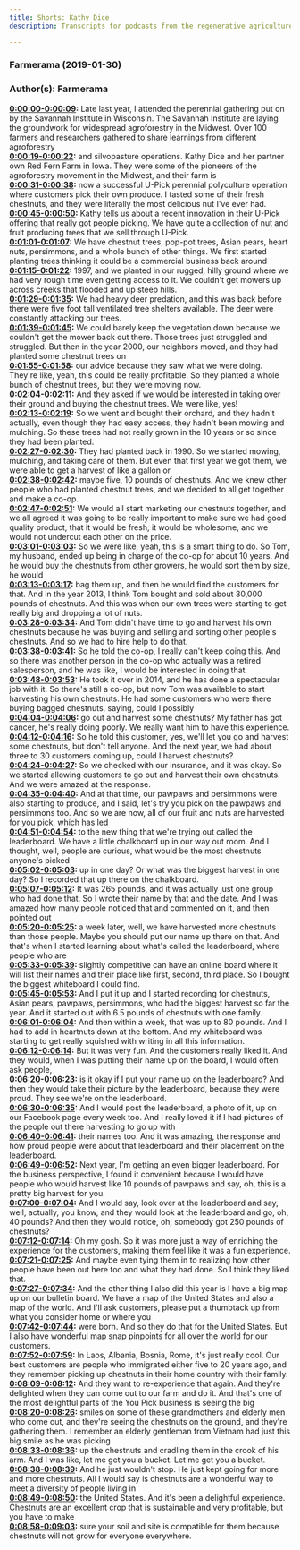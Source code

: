 ```yaml
---
title: Shorts: Kathy Dice
description: Transcripts for podcasts from the regenerative agriculture space. Search and find episodes and timestamps.

---
```


### Farmerama  (2019-01-30)  
### Author(s): Farmerama  

**[0:00:00-0:00:09](https://soundcloud.com/farmerama-radio/shorts-cathy-dice#t=0:00:00):**  Late last year, I attended the perennial gathering put on by the Savannah Institute in Wisconsin.  The Savannah Institute are laying the groundwork for widespread agroforestry in the Midwest.  Over 100 farmers and researchers gathered to share learnings from different agroforestry  
**[0:00:19-0:00:22](https://soundcloud.com/farmerama-radio/shorts-cathy-dice#t=0:00:19):**  and silvopasture operations.  Kathy Dice and her partner own Red Fern Farm in Iowa.  They were some of the pioneers of the agroforestry movement in the Midwest, and their farm is  
**[0:00:31-0:00:38](https://soundcloud.com/farmerama-radio/shorts-cathy-dice#t=0:00:31):**  now a successful U-Pick perennial polyculture operation where customers pick their own produce.  I tasted some of their fresh chestnuts, and they were literally the most delicious nut  I've ever had.  
**[0:00:45-0:00:50](https://soundcloud.com/farmerama-radio/shorts-cathy-dice#t=0:00:45):**  Kathy tells us about a recent innovation in their U-Pick offering that really got people  picking.  We have quite a collection of nut and fruit producing trees that we sell through U-Pick.  
**[0:01:01-0:01:07](https://soundcloud.com/farmerama-radio/shorts-cathy-dice#t=0:01:01):**  We have chestnut trees, pop-pot trees, Asian pears, heart nuts, persimmons, and a whole  bunch of other things.  We first started planting trees thinking it could be a commercial business back around  
**[0:01:15-0:01:22](https://soundcloud.com/farmerama-radio/shorts-cathy-dice#t=0:01:15):**  1997, and we planted in our rugged, hilly ground where we had very rough time even getting  access to it.  We couldn't get mowers up across creeks that flooded and up steep hills.  
**[0:01:29-0:01:35](https://soundcloud.com/farmerama-radio/shorts-cathy-dice#t=0:01:29):**  We had heavy deer predation, and this was back before there were five foot tall ventilated  tree shelters available.  The deer were constantly attacking our trees.  
**[0:01:39-0:01:45](https://soundcloud.com/farmerama-radio/shorts-cathy-dice#t=0:01:39):**  We could barely keep the vegetation down because we couldn't get the mower back out there.  Those trees just struggled and struggled.  But then in the year 2000, our neighbors moved, and they had planted some chestnut trees on  
**[0:01:55-0:01:58](https://soundcloud.com/farmerama-radio/shorts-cathy-dice#t=0:01:55):**  our advice because they saw what we were doing.  They're like, yeah, this could be really profitable.  So they planted a whole bunch of chestnut trees, but they were moving now.  
**[0:02:04-0:02:11](https://soundcloud.com/farmerama-radio/shorts-cathy-dice#t=0:02:04):**  And they asked if we would be interested in taking over their ground and buying the chestnut  trees.  We were like, yes!  
**[0:02:13-0:02:19](https://soundcloud.com/farmerama-radio/shorts-cathy-dice#t=0:02:13):**  So we went and bought their orchard, and they hadn't actually, even though they had easy  access, they hadn't been mowing and mulching.  So these trees had not really grown in the 10 years or so since they had been planted.  
**[0:02:27-0:02:30](https://soundcloud.com/farmerama-radio/shorts-cathy-dice#t=0:02:27):**  They had planted back in 1990.  So we started mowing, mulching, and taking care of them.  But even that first year we got them, we were able to get a harvest of like a gallon or  
**[0:02:38-0:02:42](https://soundcloud.com/farmerama-radio/shorts-cathy-dice#t=0:02:38):**  maybe five, 10 pounds of chestnuts.  And we knew other people who had planted chestnut trees, and we decided to all get together  and make a co-op.  
**[0:02:47-0:02:51](https://soundcloud.com/farmerama-radio/shorts-cathy-dice#t=0:02:47):**  We would all start marketing our chestnuts together, and we all agreed it was going to  be really important to make sure we had good quality product, that it would be fresh, it  would be wholesome, and we would not undercut each other on the price.  
**[0:03:01-0:03:03](https://soundcloud.com/farmerama-radio/shorts-cathy-dice#t=0:03:01):**  So we were like, yeah, this is a smart thing to do.  So Tom, my husband, ended up being in charge of the co-op for about 10 years.  And he would buy the chestnuts from other growers, he would sort them by size, he would  
**[0:03:13-0:03:17](https://soundcloud.com/farmerama-radio/shorts-cathy-dice#t=0:03:13):**  bag them up, and then he would find the customers for that.  And in the year 2013, I think Tom bought and sold about 30,000 pounds of chestnuts.  And this was when our own trees were starting to get really big and dropping a lot of nuts.  
**[0:03:28-0:03:34](https://soundcloud.com/farmerama-radio/shorts-cathy-dice#t=0:03:28):**  And Tom didn't have time to go and harvest his own chestnuts because he was buying and  selling and sorting other people's chestnuts.  And so we had to hire help to do that.  
**[0:03:38-0:03:41](https://soundcloud.com/farmerama-radio/shorts-cathy-dice#t=0:03:38):**  So he told the co-op, I really can't keep doing this.  And so there was another person in the co-op who actually was a retired salesperson, and  he was like, I would be interested in doing that.  
**[0:03:48-0:03:53](https://soundcloud.com/farmerama-radio/shorts-cathy-dice#t=0:03:48):**  He took it over in 2014, and he has done a spectacular job with it.  So there's still a co-op, but now Tom was available to start harvesting his own chestnuts.  He had some customers who were there buying bagged chestnuts, saying, could I possibly  
**[0:04:04-0:04:06](https://soundcloud.com/farmerama-radio/shorts-cathy-dice#t=0:04:04):**  go out and harvest some chestnuts?  My father has got cancer, he's really doing poorly.  We really want him to have this experience.  
**[0:04:12-0:04:16](https://soundcloud.com/farmerama-radio/shorts-cathy-dice#t=0:04:12):**  So he told this customer, yes, we'll let you go and harvest some chestnuts, but don't  tell anyone.  And the next year, we had about three to 30 customers coming up, could I harvest chestnuts?  
**[0:04:24-0:04:27](https://soundcloud.com/farmerama-radio/shorts-cathy-dice#t=0:04:24):**  So we checked with our insurance, and it was okay.  So we started allowing customers to go out and harvest their own chestnuts.  And we were amazed at the response.  
**[0:04:35-0:04:40](https://soundcloud.com/farmerama-radio/shorts-cathy-dice#t=0:04:35):**  And at that time, our pawpaws and persimmons were also starting to produce, and I said,  let's try you pick on the pawpaws and persimmons too.  And so we are now, all of our fruit and nuts are harvested for you pick, which has led  
**[0:04:51-0:04:54](https://soundcloud.com/farmerama-radio/shorts-cathy-dice#t=0:04:51):**  to the new thing that we're trying out called the leaderboard.  We have a little chalkboard up in our way out room.  And I thought, well, people are curious, what would be the most chestnuts anyone's picked  
**[0:05:02-0:05:03](https://soundcloud.com/farmerama-radio/shorts-cathy-dice#t=0:05:02):**  up in one day?  Or what was the biggest harvest in one day?  So I recorded that up there on the chalkboard.  
**[0:05:07-0:05:12](https://soundcloud.com/farmerama-radio/shorts-cathy-dice#t=0:05:07):**  It was 265 pounds, and it was actually just one group who had done that.  So I wrote their name by that and the date.  And I was amazed how many people noticed that and commented on it, and then pointed out  
**[0:05:20-0:05:25](https://soundcloud.com/farmerama-radio/shorts-cathy-dice#t=0:05:20):**  a week later, well, we have harvested more chestnuts than those people.  Maybe you should put our name up there on that.  And that's when I started learning about what's called the leaderboard, where people who are  
**[0:05:33-0:05:39](https://soundcloud.com/farmerama-radio/shorts-cathy-dice#t=0:05:33):**  slightly competitive can have an online board where it will list their names and their place  like first, second, third place.  So I bought the biggest whiteboard I could find.  
**[0:05:45-0:05:53](https://soundcloud.com/farmerama-radio/shorts-cathy-dice#t=0:05:45):**  And I put it up and I started recording for chestnuts, Asian pears, pawpaws, persimmons,  who had the biggest harvest so far the year.  And it started out with 6.5 pounds of chestnuts with one family.  
**[0:06:01-0:06:04](https://soundcloud.com/farmerama-radio/shorts-cathy-dice#t=0:06:01):**  And then within a week, that was up to 80 pounds.  And I had to add in heartnuts down at the bottom.  And my whiteboard was starting to get really squished with writing in all this information.  
**[0:06:12-0:06:14](https://soundcloud.com/farmerama-radio/shorts-cathy-dice#t=0:06:12):**  But it was very fun.  And the customers really liked it.  And they would, when I was putting their name up on the board, I would often ask people,  
**[0:06:20-0:06:23](https://soundcloud.com/farmerama-radio/shorts-cathy-dice#t=0:06:20):**  is it okay if I put your name up on the leaderboard?  And then they would take their picture by the leaderboard, because they were proud.  They see we're on the leaderboard.  
**[0:06:30-0:06:35](https://soundcloud.com/farmerama-radio/shorts-cathy-dice#t=0:06:30):**  And I would post the leaderboard, a photo of it, up on our Facebook page every week  too.  And I really loved it if I had pictures of the people out there harvesting to go up with  
**[0:06:40-0:06:41](https://soundcloud.com/farmerama-radio/shorts-cathy-dice#t=0:06:40):**  their names too.  And it was amazing, the response and how proud people were about that leaderboard and their  placement on the leaderboard.  
**[0:06:49-0:06:52](https://soundcloud.com/farmerama-radio/shorts-cathy-dice#t=0:06:49):**  Next year, I'm getting an even bigger leaderboard.  For the business perspective, I found it convenient because I would have people who would harvest  like 10 pounds of pawpaws and say, oh, this is a pretty big harvest for you.  
**[0:07:00-0:07:04](https://soundcloud.com/farmerama-radio/shorts-cathy-dice#t=0:07:00):**  And I would say, look over at the leaderboard and say, well, actually, you know, and they  would look at the leaderboard and go, oh, 40 pounds?  And then they would notice, oh, somebody got 250 pounds of chestnuts?  
**[0:07:12-0:07:14](https://soundcloud.com/farmerama-radio/shorts-cathy-dice#t=0:07:12):**  Oh my gosh.  So it was more just a way of enriching the experience for the customers, making them  feel like it was a fun experience.  
**[0:07:21-0:07:25](https://soundcloud.com/farmerama-radio/shorts-cathy-dice#t=0:07:21):**  And maybe even tying them in to realizing how other people have been out here too and  what they had done.  So I think they liked that.  
**[0:07:27-0:07:34](https://soundcloud.com/farmerama-radio/shorts-cathy-dice#t=0:07:27):**  And the other thing I also did this year is I have a big map up on our bulletin board.  We have a map of the United States and also a map of the world.  And I'll ask customers, please put a thumbtack up from what you consider home or where you  
**[0:07:42-0:07:44](https://soundcloud.com/farmerama-radio/shorts-cathy-dice#t=0:07:42):**  were born.  And so they do that for the United States.  But I also have wonderful map snap pinpoints for all over the world for our customers.  
**[0:07:52-0:07:59](https://soundcloud.com/farmerama-radio/shorts-cathy-dice#t=0:07:52):**  In Laos, Albania, Bosnia, Rome, it's just really cool.  Our best customers are people who immigrated either five to 20 years ago, and they remember  picking up chestnuts in their home country with their family.  
**[0:08:09-0:08:12](https://soundcloud.com/farmerama-radio/shorts-cathy-dice#t=0:08:09):**  And they want to re-experience that again.  And they're delighted when they can come out to our farm and do it.  And that's one of the most delightful parts of the You Pick business is seeing the big  
**[0:08:20-0:08:26](https://soundcloud.com/farmerama-radio/shorts-cathy-dice#t=0:08:20):**  smiles on some of these grandmothers and elderly men who come out, and they're seeing the chestnuts  on the ground, and they're gathering them.  I remember an elderly gentleman from Vietnam had just this big smile as he was picking  
**[0:08:33-0:08:36](https://soundcloud.com/farmerama-radio/shorts-cathy-dice#t=0:08:33):**  up the chestnuts and cradling them in the crook of his arm.  And I was like, let me get you a bucket.  Let me get you a bucket.  
**[0:08:38-0:08:39](https://soundcloud.com/farmerama-radio/shorts-cathy-dice#t=0:08:38):**  And he just wouldn't stop.  He just kept going for more and more chestnuts.  All I would say is chestnuts are a wonderful way to meet a diversity of people living in  
**[0:08:49-0:08:50](https://soundcloud.com/farmerama-radio/shorts-cathy-dice#t=0:08:49):**  the United States.  And it's been a delightful experience.  Chestnuts are an excellent crop that is sustainable and very profitable, but you have to make  
**[0:08:58-0:09:03](https://soundcloud.com/farmerama-radio/shorts-cathy-dice#t=0:08:58):**  sure your soil and site is compatible for them because chestnuts will not grow for everyone  everywhere.  